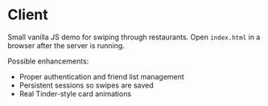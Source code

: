 # Client

Small vanilla JS demo for swiping through restaurants. Open `index.html` in a browser after the server is running.

Possible enhancements:
- Proper authentication and friend list management
- Persistent sessions so swipes are saved
- Real Tinder-style card animations
